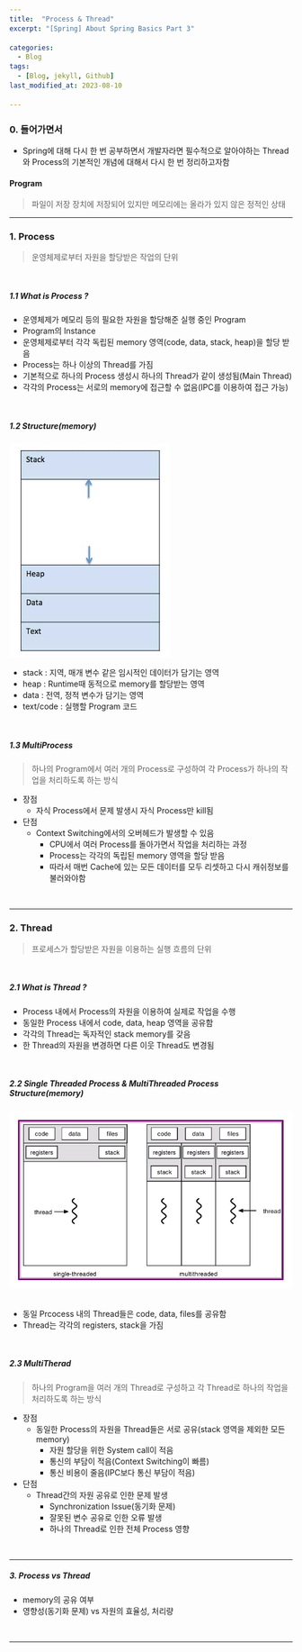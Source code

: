 ```yaml
---
title:  "Process & Thread"
excerpt: "[Spring] About Spring Basics Part 3"

categories:
  - Blog
tags:
  - [Blog, jekyll, Github]
last_modified_at: 2023-08-10

---
```


### 0. 들어가면서

- Spring에 대해 다시 한 번 공부하면서 개발자라면 필수적으로 알아야하는 Thread와 Process의 기본적인 개념에 대해서 다시 한 번 정리하고자함

#### Program

> 파일이 저장 장치에 저장되어 있지만 메모리에는 올라가 있지 않은 정적인 상태

---

### 1. Process

> 운영체제로부터 자원을 할당받은 작업의 단위

<br />

##### 1.1 What is Process ?

- 운영체제가 메모리 등의 필요한 자원을 할당해준 실행 중인 Program
- Program의 Instance
- 운영체제로부터 각각 독립된 memory 영역(code, data, stack, heap)을 할당 받음
- Process는 하나 이상의 Thread를 가짐
- 기본적으로 하나의 Process 생성시 하나의 Thread가 같이 생성됨(Main Thread)
- 각각의 Process는 서로의 memory에 접근할 수 없음(IPC를 이용하여 접근 가능)

<br />

##### 1.2 Structure(memory)

![image info](/assets/img/process.jpg)
<img src="/assets/img/process.jpg" alt="" width="0" height="0">

- stack : 지역, 매개 변수 같은 임시적인 데이터가 담기는 영역
- heap : Runtime때 동적으로 memory를 할당받는 영역
- data : 전역, 정적 변수가 담기는 영역
- text/code : 실행할 Program 코드
 
<br />

##### 1.3 MultiProcess

> 하나의 Program에서 여러 개의 Process로 구성하여 각 Process가 하나의 작업을 처리하도록 하는 방식

- 장점
  - 자식 Process에서 문제 발생시 자식 Process만 kill됨
- 단점
  - Context Switching에서의 오버헤드가 발생할 수 있음
    - CPU에서 여러 Process를 돌아가면서 작업을 처리하는 과정
    - Process는 각각의 독립된 memory 영역을 할당 받음
    - 따라서 매번 Cache에 있는 모든 데이터를 모두 리셋하고 다시 캐쉬정보를 불러와야함

<br />

---

### 2. Thread

> 프로세스가 할당받은 자원을 이용하는 실행 흐름의 단위

<br />

##### 2.1 What is Thread ?

- Process 내에서 Process의 자원을 이용하여 실제로 작업을 수행
- 동일한 Process 내에서 code, data, heap 영역을 공유함
- 각각의 Thread는 독자적인 stack memory를 갖음
- 한 Thread의 자원을 변경하면 다른 이웃 Thread도 변경됨

<br />

##### 2.2 Single Threaded Process & MultiThreaded Process Structure(memory)

![image info](/assets/img/thread.jpg)
<img src="/assets/img/thread.jpg" alt="" width="0" height="0">

- 동일 Prcocess 내의 Thread들은 code, data, files를 공유함
- Thread는 각각의 registers, stack을 가짐

<br />

##### 2.3 MultiTherad

> 하나의 Program을 여러 개의 Thread로 구성하고 각 Thread로 하나의 작업을 처리하도록 하는 방식

- 장점
  - 동일한 Process의 자원을 Thread들은 서로 공유(stack 영역을 제외한 모든 memory)
    - 자원 할당을 위한 System call이 적음
    - 통신의 부담이 적음(Context Switching이 빠름)
    - 통신 비용이 줄음(IPC보다 통신 부담이 적음)
- 단점
  - Thread간의 자원 공유로 인한 문제 발생
    - Synchronization Issue(동기화 문제)
    - 잘못된 변수 공유로 인한 오류 발생
    - 하나의 Thread로 인한 전체 Process 영향 

<br />

---


##### 3. Process vs Thread

- memory의 공유 여부
- 영향성(동기화 문제) vs 자원의 효율성, 처리량

<br />

---
